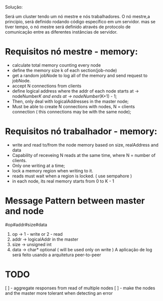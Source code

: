 Solução: 

Será um cluster tendo um nó mestre e nós trabalhadores. 
O nó mestre,a princípio, será definido rodando código específico em um servidor. 
mas se tiver tempo, o nó mestre será definido através de protocolo de comunicação entre as diferentes instâncias de servidor.

# Requisitos nó mestre - memory:
 - calculate total memory counting every node
 - define the memory size k of each section(job-node)
 - get a random jobNode to log all of the memory and send request to jobNode. 
 - accept N connections from clients
 - define logical address where the addr of each node starts at -> nodeNumber*K and ends at -> nodeNumber*(K+1) - 1;
 - Then, only deal with logicalAddresses in the master node;
 - Must be able to create N connections with nodes, N = clients connection ( this connections may be with the same node);

# Requisitos nó trabalhador - memory: 
 - write and read to/from the node memory based on size, realAddress and data
 - Capability of receveing N reads at the same time, where N = number of clients.
 - Only one writing at a time;
 - lock a memory region when writing to it.
 - reads must wait when a region is locked. ( use sempahore )
 - in each node, its real memory starts from 0 to K - 1

# Message Pattern between master and node
 #op#addr#size#data
 1. op -> 1 - write or 2 - read 
 2. addr -> logicalAddr in the master
 3. size -> unsigned int
 4. data -> char* optional ( will be used only on write )
A aplicação de log será feito usando a arquitetura peer-to-peer


# TODO
[ ] - aggregate responses from read of multiple nodes
[ ] - make the nodes and the master more tolerant when detecting an error
 